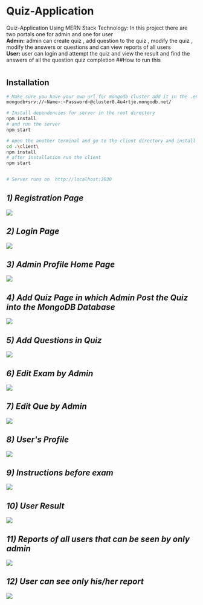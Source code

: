 # Quiz-Application

Quiz-Application Using MERN Stack Technology: In this project there are two portals one for admin and one for user <br><b>Admin:</b> admin can create quiz , add question to the quiz , modify the quiz , modify the answers or questions and can view reports of all users <br><b>User:</b> user can login and attempt the quiz and view the result and find the answers of all the question quiz completion
##How to run this

#

## Installation

```bash
# Make sure you have your own url for mongodb cluster add it in the .env file to store data in your databases for Ex-
mongodb+srv://<Name>:<Password>@cluster0.4u4rtje.mongodb.net/

# Install dependencies for server in the root directory
npm install
# and run the server
npm start

# open the another terminal and go to the client directory and install the dependencies for client
cd .\client\
npm install
# after installation run the client
npm start


# Server runs on  http://localhost:3030
```

<i><h2>1) Registration Page</h2></i>
<img src="https://github.com/sushant9473/Quiz-Application/images/register.png"/>
<i><h2>2) Login Page</h2></i>
<img src="https://github.com/sushant9473/Quiz-Application/images/login.png"/>
<i><h2>3) Admin Profile Home Page</h2></i>
<img src="https://github.com/sushant9473/Quiz-Application/images/admin_homepage.png"/>
<i><h2>4) Add Quiz Page in which Admin Post the Quiz into the MongoDB Database</h2></i>
<img src="https://github.com/sushant9473/Quiz-Application/images/admin_add_exam.png"/>
<i><h2>5) Add Questions in Quiz </h2></i>
<img src="https://github.com/sushant9473/Quiz-Application/images/admin_add_ques.png"/>
<i><h2>6) Edit Exam by Admin </h2></i>
<img src="https://github.com/sushant9473/Quiz-Application/images/admin_edit_exam.png"/>
<i><h2>7) Edit Que by Admin </h2></i>
<img src="https://github.com/sushant9473/Quiz-Application/images/admin_edit_que.png"/>
<i><h2>8) User's Profile </h2></i>
<img src="https://github.com/sushant9473/Quiz-Application/images/user_home.png"/>
<i><h2>9) Instructions before exam </h2></i>
<img src="https://github.com/sushant9473/Quiz-Application/images/User_instruction.png"/>

<i><h2>10) User Result</h2></i>
<img src="https://github.com/sushant9473/Quiz-Application/images/user_result.png"/>

<i><h2>11) Reports of all users that can be seen by only admin </h2></i>
<img src="https://github.com/sushant9473/Quiz-Application/images/admin_report.png"/>
<i><h2>12) User can see only his/her report </h2></i>
<img src="https://github.com/sushant9473/Quiz-Application/images/user_report.png"/>
